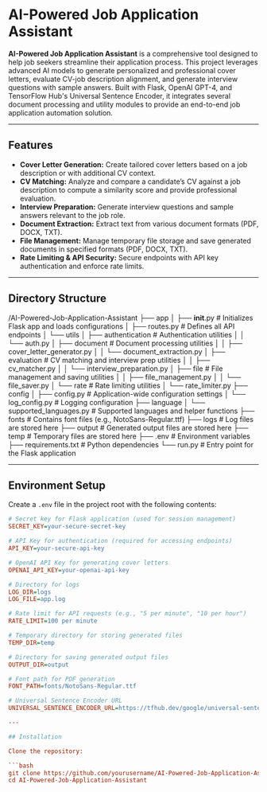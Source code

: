 # AI-Powered Job Application Assistant

**AI-Powered Job Application Assistant** is a comprehensive tool designed to help job 
seekers streamline their application process. This project leverages advanced AI models 
to generate personalized and professional cover letters, evaluate CV-job description 
alignment, and generate interview questions with sample answers. Built with Flask, 
OpenAI GPT-4, and TensorFlow Hub's Universal Sentence Encoder, it integrates several 
document processing and utility modules to provide an end-to-end job application 
automation solution.

---

## Features

- **Cover Letter Generation:** Create tailored cover letters based on a job 
  description or with additional CV context.
- **CV Matching:** Analyze and compare a candidate’s CV against a job 
  description to compute a similarity score and provide professional 
  evaluation.
- **Interview Preparation:** Generate interview questions and sample 
  answers relevant to the job role.
- **Document Extraction:** Extract text from various document formats 
  (PDF, DOCX, TXT).
- **File Management:** Manage temporary file storage and save generated 
  documents in specified formats (PDF, DOCX, TXT).
- **Rate Limiting & API Security:** Secure endpoints with API key 
  authentication and enforce rate limits.

---

## Directory Structure

/AI-Powered-Job-Application-Assistant
├── app
│   ├── __init__.py                # Initializes Flask app and loads configurations
│   ├── routes.py                  # Defines all API endpoints
│   └── utils
│       ├── authentication         # Authentication utilities
│       │     └── auth.py
│       ├── document               # Document processing utilities
│       │     ├── cover_letter_generator.py
│       │     └── document_extraction.py
│       ├── evaluation             # CV matching and interview prep utilities
│       │     ├── cv_matcher.py
│       │     └── interview_preparation.py
│       ├── file                   # File management and saving utilities
│       │     ├── file_management.py
│       │     └── file_saver.py
│       └── rate                   # Rate limiting utilities
│             └── rate_limiter.py
├── config
│   ├── config.py                  # Application-wide configuration settings
│   └── log_config.py              # Logging configuration
├── language
│   └── supported_languages.py     # Supported languages and helper functions
├── fonts                          # Contains font files (e.g., NotoSans-Regular.ttf)
├── logs                           # Log files are stored here
├── output                         # Generated output files are stored here
├── temp                           # Temporary files are stored here
├── .env                           # Environment variables
├── requirements.txt               # Python dependencies
└── run.py                         # Entry point for the Flask application

---

## Environment Setup

Create a `.env` file in the project root with the following contents:

```ini
# Secret key for Flask application (used for session management)
SECRET_KEY=your-secure-secret-key

# API Key for authentication (required for accessing endpoints)
API_KEY=your-secure-api-key

# OpenAI API Key for generating cover letters
OPENAI_API_KEY=your-openai-api-key

# Directory for logs
LOG_DIR=logs
LOG_FILE=app.log

# Rate limit for API requests (e.g., "5 per minute", "10 per hour")
RATE_LIMIT=100 per minute

# Temporary directory for storing generated files
TEMP_DIR=temp

# Directory for saving generated output files
OUTPUT_DIR=output

# Font path for PDF generation
FONT_PATH=fonts/NotoSans-Regular.ttf

# Universal Sentence Encoder URL
UNIVERSAL_SENTENCE_ENCODER_URL=https://tfhub.dev/google/universal-sentence-encoder/4

---

## Installation

Clone the repository:

```bash
git clone https://github.com/yourusername/AI-Powered-Job-Application-Assistant.git
cd AI-Powered-Job-Application-Assistant

